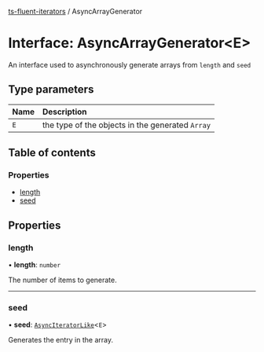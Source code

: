 [ts-fluent-iterators](../README.md) / AsyncArrayGenerator

# Interface: AsyncArrayGenerator\<E\>

An interface used to asynchronously generate arrays from `length` and `seed`

## Type parameters

| Name | Description |
| :------ | :------ |
| `E` | the type of the objects in the generated `Array` |

## Table of contents

### Properties

- [length](AsyncArrayGenerator.md#length)
- [seed](AsyncArrayGenerator.md#seed)

## Properties

### length

• **length**: `number`

The number of items to generate.

___

### seed

• **seed**: [`AsyncIteratorLike`](../README.md#asynciteratorlike)\<`E`\>

Generates the entry in the array.
